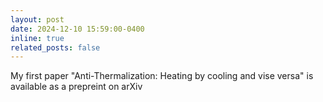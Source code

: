 ```yaml
---
layout: post
date: 2024-12-10 15:59:00-0400
inline: true
related_posts: false
---
```


My first paper "Anti-Thermalization: Heating by cooling and vise versa" is available as a prepreint on arXiv <a href="https://arxiv.org/abs/2412.07630">
